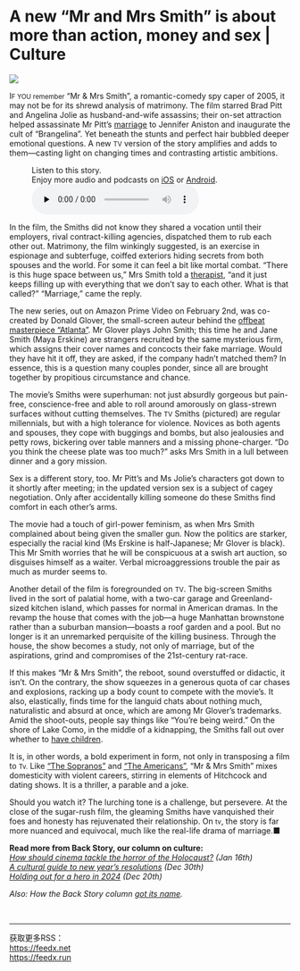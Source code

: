 # A new “Mr and Mrs Smith” is about more than action, money and sex | Culture

<img src="https://images.weserv.nl/?url=www.economist.com/img/b/1280/720/90/media-assets/image/20240203_CUP004.jpg" /><div></div><p><span>I</span><small>F YOU remember</small> “Mr &amp; Mrs Smith”, a romantic-comedy spy caper of 2005, it may not be for its shrewd analysis of matrimony. The film starred Brad Pitt and Angelina Jolie as husband-and-wife assassins; their on-set attraction helped assassinate Mr Pitt’s <a href="https://www.economist.com/international/2022/01/22/divorce-in-the-rich-world-is-getting-less-nasty">marriage</a> to Jennifer Aniston and inaugurate the cult of “Brangelina”. Yet beneath the stunts and perfect hair bubbled deeper emotional questions. A new <small>TV</small> version of the story amplifies and adds to them—casting light on changing times and contrasting artistic ambitions.</p><div><figure><div><figcaption>Listen to this story.</figcaption> <span>Enjoy more audio and podcasts on<!-- --> <a href="https://www.economist.comhttps://economist-app.onelink.me/d2eC/bed1b25" id="audio-ios-cta" rel="noreferrer" target="_blank">iOS</a> <!-- -->or<!-- --> <a href="https://www.economist.comhttps://economist-app.onelink.me/d2eC/7f3c199" id="audio-android-cta" rel="noreferrer" target="_blank">Android</a>.</span></div><audio controls="" id="audio-player" preload="none" src="https://www.economist.com/media-assets/audio/092%20Culture%20-%20Back%20Story-cdb6cb6365394d7ab7bee7cd16f657c9.mp3" title="A new “Mr and Mrs Smith” is about more than action, money and sex"><p>Your browser does not support the &lt;audio&gt; element.</p></audio><div><div></div></div></figure></div><p>In the film, the Smiths did not know they shared a vocation until their employers, rival contract-killing agencies, dispatched them to rub each other out. Matrimony, the film winkingly suggested, is an exercise in espionage and subterfuge, coiffed exteriors hiding secrets from both spouses and the world. For some it can feel a bit like mortal combat. “There is this huge space between us,” Mrs Smith told a <a href="https://www.economist.com/culture/2023/01/31/a-wave-of-films-and-television-shows-is-exploring-psychotherapy">therapist</a>, “and it just keeps filling up with everything that we don’t say to each other. What is that called?” “Marriage,” came the reply.</p><p>The new series, out on Amazon Prime Video on February 2nd, was co-created by Donald Glover, the small-screen auteur behind the <a href="https://www.economist.com/culture/2022/04/16/atlanta-matches-method-with-message-to-sensational-effect">offbeat masterpiece “Atlanta”</a>. Mr Glover plays John Smith; this time he and Jane Smith (Maya Erskine) are strangers recruited by the same mysterious firm, which assigns their cover names and concocts their fake marriage. Would they have hit it off, they are asked, if the company hadn’t matched them? In essence, this is a question many couples ponder, since all are brought together by propitious circumstance and chance.</p><div><div><div id="econ-1"></div></div></div><p>The movie’s Smiths were superhuman: not just absurdly gorgeous but pain-free, conscience-free and able to roll around amorously on glass-strewn surfaces without cutting themselves. The <small>TV</small> Smiths (pictured) are regular millennials, but with a high tolerance for violence. Novices as both agents and spouses, they cope with buggings and bombs, but also jealousies and petty rows, bickering over table manners and a missing phone-charger. “Do you think the cheese plate was too much?” asks Mrs Smith in a lull between dinner and a gory mission.</p><p>Sex is a different story, too. Mr Pitt’s and Ms Jolie’s characters got down to it shortly after meeting; in the updated version sex is a subject of cagey negotiation. Only after accidentally killing someone do these Smiths find comfort in each other’s arms.</p><p>The movie had a touch of girl-power feminism, as when Mrs Smith complained about being given the smaller gun. Now the politics are starker, especially the racial kind (Ms Erskine is half-Japanese; Mr Glover is black). This Mr Smith worries that he will be conspicuous at a swish art auction, so disguises himself as a waiter. Verbal microaggressions trouble the pair as much as murder seems to.</p><p>Another detail of the film is foregrounded on <small>TV</small>. The big-screen Smiths lived in the sort of palatial home, with a two-car garage and Greenland-sized kitchen island, which passes for normal in American dramas. In the revamp the house that comes with the job—a huge Manhattan brownstone rather than a suburban mansion—boasts a roof garden and a pool. But no longer is it an unremarked perquisite of the killing business. Through the house, the show becomes a study, not only of marriage, but of the aspirations, grind and compromises of the 21st-century rat-race.</p><div><div><div id="econ-2"></div></div></div><p>If this makes “Mr &amp; Mrs Smith”, the reboot, sound overstuffed or didactic, it isn’t. On the contrary, the show squeezes in a generous quota of car chases and explosions, racking up a body count to compete with the movie’s. It also, elastically, finds time for the languid chats about nothing much, naturalistic and absurd at once, which are among Mr Glover’s trademarks. Amid the shoot-outs, people say things like “You’re being weird.” On the shore of Lake Como, in the middle of a kidnapping, the Smiths fall out over whether to <a href="https://www.economist.com/interactive/graphic-detail/2024/01/30/how-motherhood-hurts-careers">have children</a>.</p><p>It is, in other words, a bold experiment in form, not only in transposing a film to <small>Tv.</small> Like <a href="https://www.economist.com/culture/2024/01/09/the-sopranos-offered-a-dark-distortion-of-the-american-dream">“The Sopranos”</a> and <a href="https://www.economist.com/books-and-arts/2018/06/30/the-death-of-the-archetypal-russian-villain">“The Americans”</a>, “Mr &amp; Mrs Smith” mixes domesticity with violent careers, stirring in elements of Hitchcock and dating shows. It is a thriller, a parable and a joke.</p><p>Should you watch it? The lurching tone is a challenge, but persevere. At the close of the sugar-rush film, the gleaming Smiths have vanquished their foes and honesty has rejuvenated their relationship. On <small>tv</small>, the story is far more nuanced and equivocal, much like the real-life drama of marriage.<span>■</span></p><p><b>Read more from Back Story, our column on culture:</b><br /><i><a href="https://www.economist.com/culture/2024/01/16/how-should-cinema-tackle-the-horror-of-the-holocaust">How should cinema tackle the horror of the Holocaust?</a> (Jan 16th)</i><br /><i><a href="https://www.economist.com/culture/2023/12/30/a-cultural-guide-to-new-years-resolutions">A cultural guide to new year’s resolutions</a> (Dec 30th)</i><br /><i><a href="https://www.economist.com/culture/2023/12/20/holding-out-for-a-hero-in-2024">Holding out for a hero in 2024</a> (Dec 20th)</i></p><p><i>Also: How the Back Story column <a href="https://www.economist.com/culture/2021/08/20/the-back-story-of-back-story">got its name</a>.</i></p><br /><hr /><div>获取更多RSS：<br /><a href="https://feedx.net" style="color: orange;" target="_blank">https://feedx.net</a> <br /><a href="https://feedx.run" style="color: orange;" target="_blank">https://feedx.run</a><br /></div>
